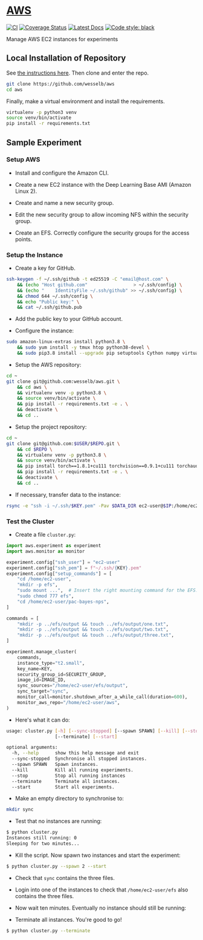 # [AWS](http://github.com/wesselb/aws)

[![CI](https://github.com/wesselb/aws/workflows/CI/badge.svg?branch=master)](https://github.com/wesselb/aws/actions?query=workflow%3ACI)
[![Coverage Status](https://coveralls.io/repos/github/wesselb/aws/badge.svg?branch=master&service=github)](https://coveralls.io/github/wesselb/aws?branch=master)
[![Latest Docs](https://img.shields.io/badge/docs-latest-blue.svg)](https://wesselb.github.io/aws)
[![Code style: black](https://img.shields.io/badge/code%20style-black-000000.svg)](https://github.com/psf/black)


Manage AWS EC2 instances for experiments

## Local Installation of Repository

See [the instructions here](https://gist.github.com/wesselb/4b44bf87f3789425f96e26c4308d0adc).
Then clone and enter the repo.

```bash
git clone https://github.com/wesselb/aws
cd aws
```

Finally, make a virtual environment and install the requirements.

```bash
virtualenv -p python3 venv
source venv/bin/activate
pip install -r requirements.txt
```

## Sample Experiment

### Setup AWS

* Install and configure the Amazon CLI.

* Create a new EC2 instance with the Deep Learning Base AMI (Amazon Linux 2).

* Create and name a new security group.

* Edit the new security group to allow incoming NFS within the security group.

* Create an EFS. Correctly configure the security groups for the access points.

### Setup the Instance

* Create a key for GitHub.

```bash
ssh-keygen -f ~/.ssh/github -t ed25519 -C "email@host.com" \
    && (echo "Host github.com"                 > ~/.ssh/config) \
    && (echo "    IdentityFile ~/.ssh/github" >> ~/.ssh/config) \
    && chmod 644 ~/.ssh/config \
    && echo "Public key:" \
    && cat ~/.ssh/github.pub
```

* Add the public key to your GitHub account.
   
* Configure the instance:

```bash
sudo amazon-linux-extras install python3.8 \
    && sudo yum install -y tmux htop python38-devel \
    && sudo pip3.8 install --upgrade pip setuptools Cython numpy virtualenv
```

* Setup the AWS repository:

```bash
cd ~
git clone git@github.com:wesselb/aws.git \
    && cd aws \
    && virtualenv venv -p python3.8 \
    && source venv/bin/activate \
    && pip install -r requirements.txt -e . \
    && deactivate \
    && cd ..
```

* Setup the project repository:

```bash
cd ~
git clone git@github.com:$USER/$REPO.git \
    && cd $REPO \
    && virtualenv venv -p python3.8 \
    && source venv/bin/activate \
    && pip install torch==1.8.1+cu111 torchvision==0.9.1+cu111 torchaudio==0.8.1 -f https://download.pytorch.org/whl/torch_stable.html \
    && pip install -r requirements.txt -e . \
    && deactivate \
    && cd ..
```

* If necessary, transfer data to the instance:

```bash
rsync -e "ssh -i ~/.ssh/$KEY.pem" -Pav $DATA_DIR ec2-user@$IP:/home/ec2-user/$REPO
```

### Test the Cluster

* Create a file `cluster.py`:

```python
import aws.experiment as experiment
import aws.monitor as monitor

experiment.config["ssh_user"] = "ec2-user"
experiment.config["ssh_pem"] = f"~/.ssh/{KEY}.pem"
experiment.config["setup_commands"] = [
    "cd /home/ec2-user",
    "mkdir -p efs",
    "sudo mount ...",  # Insert the right mounting command for the EFS.
    "sudo chmod 777 efs",
    "cd /home/ec2-user/pac-bayes-nps",
]

commands = [
    "mkdir -p ../efs/output && touch ../efs/output/one.txt",
    "mkdir -p ../efs/output && touch ../efs/output/two.txt",
    "mkdir -p ../efs/output && touch ../efs/output/three.txt",
]

experiment.manage_cluster(
    commands,
    instance_type="t2.small",
    key_name=KEY,
    security_group_id=SECURITY_GROUP,
    image_id=IMAGE_ID,
    sync_sources="/home/ec2-user/efs/output",
    sync_target="sync",
    monitor_call=monitor.shutdown_after_a_while_call(duration=600),
    monitor_aws_repo="/home/ec2-user/aws",
)
```

* Here's what it can do:

```bash
usage: cluster.py [-h] [--sync-stopped] [--spawn SPAWN] [--kill] [--stop]
                  [--terminate] [--start]

optional arguments:
  -h, --help      show this help message and exit
  --sync-stopped  Synchronise all stopped instances.
  --spawn SPAWN   Spawn instances.
  --kill          Kill all running experiments.
  --stop          Stop all running instances
  --terminate     Terminate all instances.
  --start         Start all experiments.
  ```

* Make an empty directory to synchronise to:

```bash
mkdir sync
```

* Test that no instances are running:

```bash
$ python cluster.py
Instances still running: 0
Sleeping for two minutes...
```

* Kill the script. Now spawn two instances and start the experiment:

```bash
$ python cluster.py --spawn 2 --start
```

* Check that `sync` contains the three files.

*
    Login into one of the instances to check that `/home/ec2-user/efs` also contains the
    three files.
    
* Now wait ten minutes. Eventually no instance should still be running:


* Terminate all instances. You're good to go!

```bash
$ python cluster.py --terminate
```


